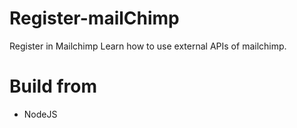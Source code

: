 # Register-mailChimp
Register in Mailchimp
Learn how to use external APIs of mailchimp.

# Build from
- NodeJS

